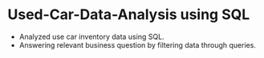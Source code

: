 # Used-Car-Data-Analysis using SQL
- Analyzed use car inventory data using SQL.
- Answering relevant business question by filtering data through queries.
